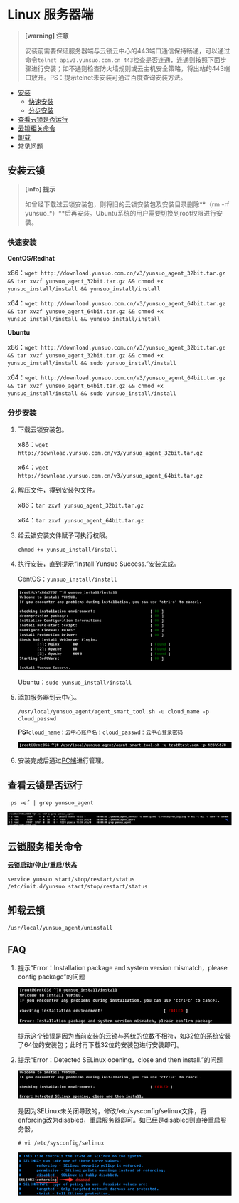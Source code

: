 # Linux 服务器端

> **\[warning\] 注意**
>
> 安装前需要保证服务器端与云锁云中心的443端口通信保持畅通，可以通过命令`telnet apiv3.yunsuo.com.cn 443`检查是否连通，连通则按照下面步骤进行安装；如不通则检查防火墙规则或云主机安全策略，将出站的443端口放开。PS：提示telnet未安装可通过百度查询安装方法。

* [安装](linux.md#安装云锁)
  * [快速安装](linux.md#快速安装)
  * [分步安装](linux.md#分步安装)
* [查看云锁是否运行](linux.md#查看云锁是否运行)
* [云锁相关命令](linux.md#云锁服务相关命令)
* [卸载](linux.md#卸载云锁)
* [常见问题](linux.md#faq)

## 安装云锁

> **\[info\] 提示**
>
> 如曾经下载过云锁安装包，则将旧的云锁安装包及安装目录删除**（rm -rf yunsuo\_\*）**后再安装。Ubuntu系统的用户需要切换到root权限进行安装。

### 快速安装

**CentOS/Redhat**

x86：`wget http://download.yunsuo.com.cn/v3/yunsuo_agent_32bit.tar.gz && tar xvzf yunsuo_agent_32bit.tar.gz && chmod +x yunsuo_install/install && yunsuo_install/install`

x64：`wget http://download.yunsuo.com.cn/v3/yunsuo_agent_64bit.tar.gz && tar xvzf yunsuo_agent_64bit.tar.gz && chmod +x yunsuo_install/install && yunsuo_install/install`

**Ubuntu**

x86：`wget http://download.yunsuo.com.cn/v3/yunsuo_agent_32bit.tar.gz && tar xvzf yunsuo_agent_32bit.tar.gz && chmod +x yunsuo_install/install && sudo yunsuo_install/install`

x64：`wget http://download.yunsuo.com.cn/v3/yunsuo_agent_64bit.tar.gz && tar xvzf yunsuo_agent_64bit.tar.gz && chmod +x yunsuo_install/install && sudo yunsuo_install/install`

### 分步安装

1. 下载云锁安装包。

   x86：`wget http://download.yunsuo.com.cn/v3/yunsuo_agent_32bit.tar.gz`

   x64：`wget http://download.yunsuo.com.cn/v3/yunsuo_agent_64bit.tar.gz`

2. 解压文件，得到安装包文件。

   x86：`tar zxvf yunsuo_agent_32bit.tar.gz`

   x64：`tar zxvf yunsuo_agent_64bit.tar.gz`

3. 给云锁安装文件赋予可执行权限。

   ```text
   chmod +x yunsuo_install/install
   ```

4. 执行安装，直到提示“Install Yunsuo Success.”安装完成。

   CentOS：`yunsuo_install/install`

   ![](../../.gitbook/assets/installL03.png)

   Ubuntu：`sudo yunsuo_install/install`

5. 添加服务器到云中心。

   ```text
   /usr/local/yunsuo_agent/agent_smart_tool.sh -u cloud_name -p cloud_passwd
   ```

   **PS:**`cloud_name：云中心账户名；cloud_passwd：云中心登录密码`

   ![](../../.gitbook/assets/f0105.png)

6. 安装完成后通过[PC端](pc.md)进行管理。

## 查看云锁是否运行

```text
 ps -ef | grep yunsuo_agent
```

![](../../.gitbook/assets/installL04.png)

## 云锁服务相关命令

**云锁启动/停止/重启/状态**

```text
service yunsuo start/stop/restart/status
/etc/init.d/yunsuo start/stop/restart/status
```

## 卸载云锁

```text
/usr/local/yunsuo_agent/uninstall
```

## FAQ

1. 提示“Error：Installation package and system version mismatch，please config package”的问题

   ![](../../.gitbook/assets/installL05.png)

   提示这个错误是因为当前安装的云锁与系统的位数不相符，如32位的系统安装了64位的安装包；此时再下载32位的安装包进行安装即可。

2. 提示“Error：Detected SELinux opening，close and then install.”的问题

   ![](../../.gitbook/assets/q1901.png)

   是因为SELinux未关闭导致的，修改/etc/sysconfig/selinux文件，将enforcing改为disabled，重启服务器即可。如已经是disabled则直接重启服务器。

   ```text
   # vi /etc/sysconfig/selinux
   ```

   ![](../../.gitbook/assets/q1902.png)

